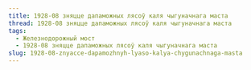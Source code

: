 ```yaml
---
title: 1928-08 зняцце дапаможных лясоў каля чыгуначнага маста
thread: 1928-08 зняцце дапаможных лясоў каля чыгуначнага маста
tags:
  - Железнодорожный мост
  - 1928-08 зняцце дапаможных лясоў каля чыгуначнага маста
slug: 1928-08-znyacce-dapamozhnyh-lyaso-kalya-chygunachnaga-masta
---
```

